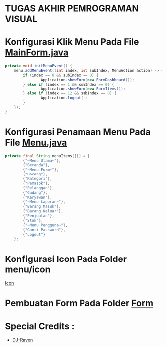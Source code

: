 # TUGAS AKHIR PEMROGRAMAN VISUAL

# Konfigurasi Klik Menu Pada File [MainForm.java](https://github.com/TobyG74/tugas-akhir-pemvis/blob/master/src/com/tugas/application/login/MainForm.java)

```java
private void initMenuEvent() {
    menu.addMenuEvent((int index, int subIndex, MenuAction action) -> {
        if (index == 0 && subIndex == 0) {
                Application.showForm(new FormDashboard());
        } else if (index == 1 && subIndex == 0) {
                Application.showForm(new FormItems());
        } else if (index == 12 && subIndex == 0) {
                Application.logout();
        }
    });
}
```

# Konfigurasi Penamaan Menu Pada File [Menu.java](https://github.com/TobyG74/tugas-akhir-pemvis/blob/master/src/com/tugas/menu/Menu.java)

```java
private final String menuItems[][] = {
        {"~Menu Utama~"},
        {"Beranda"},
        {"~Menu Form~"},
        {"Barang"},
        {"Kategori"},
        {"Pemasok"},
        {"Pelanggan"},
        {"Gudang"},
        {"Karyawan"},
        {"~Menu Laporan~"},
        {"Barang Masuk"},
        {"Barang Keluar"},
        {"Penjualan"},
        {"Stok"},
        {"~Menu Pengguna~"},
        {"Ganti Password"},
        {"Logout"}
    };
```

# Konfigurasi Icon Pada Folder menu/icon

[Icon](https://github.com/TobyG74/tugas-akhir-pemvis/blob/master/src/com/tugas/menu/icon)

# Pembuatan Form Pada Folder [Form](https://github.com/TobyG74/tugas-akhir-pemvis/blob/master/src/com/tugas/application/form)

# Special Credits :

-   [DJ-Raven](https://github.com/DJ-Raven)
